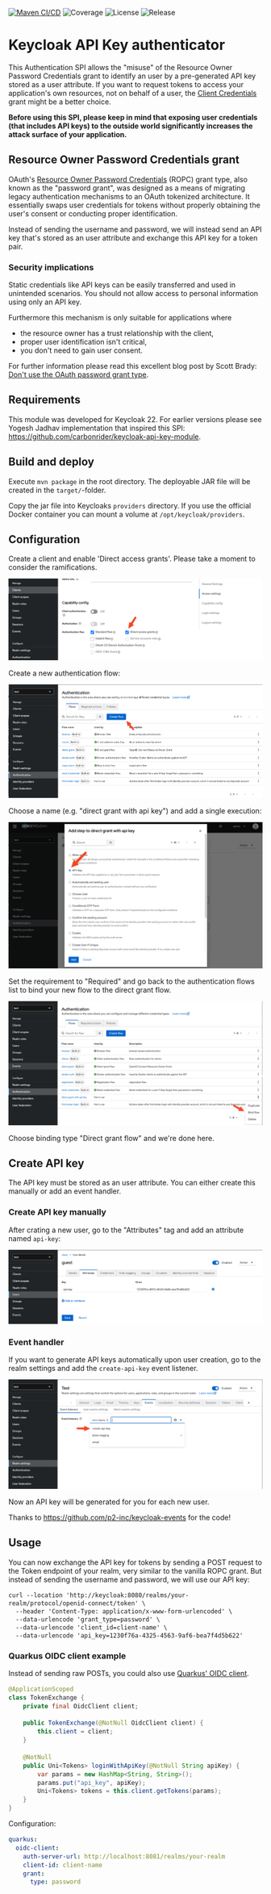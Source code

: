 [![Maven CI/CD](https://github.com/treestack/keycloak-api-key-auth/actions/workflows/maven-publish.yml/badge.svg)](https://github.com/treestack/keycloak-api-key-auth/actions/workflows/maven-publish.yml)
![Coverage](https://treestack-static.s3.eu-central-1.amazonaws.com/badges/jacoco.svg)
![License](https://img.shields.io/github/license/treestack/keycloak-api-key-auth)
![Release](https://img.shields.io/github/v/release/treestack/keycloak-api-key-auth)

# Keycloak API Key authenticator

This Authentication SPI allows the "misuse" of the Resource Owner Password Credentials grant to identify an user by
a pre-generated API key stored as a user attribute. If you want to request tokens to access your application's own
resources, not on behalf of a user,
the [Client Credentials](https://datatracker.ietf.org/doc/html/rfc6749#section-1.3.4) grant
might be a better choice.

**Before using this SPI, please keep in mind that exposing user credentials (that includes API keys) to the outside
world significantly increases the attack surface of your application.**

## Resource Owner Password Credentials grant

OAuth's [Resource Owner Password Credentials](https://datatracker.ietf.org/doc/html/rfc6749#section-1.3.3) (ROPC) grant
type, also known as the "password grant", was designed as a means of migrating legacy authentication mechanisms to an
OAuth tokenized architecture. It essentially swaps user credentials for tokens without properly obtaining the user's
consent or conducting proper identification.

Instead of sending the username and password, we will instead send an API key that's stored as an user attribute and
exchange this API key for a token pair.

### Security implications

Static credentials like API keys can be easily transferred and used in unintended scenarios. You should not allow
access to personal information using only an API key.

Furthermore this mechanism is only suitable for applications where

- the resource owner has a trust relationship with the client,
- proper user identification isn't critical,
- you don't need to gain user consent.

For further information please read this excellent blog post by Scott Brady:
[Don't use the OAuth password grant type](https://www.scottbrady91.com/oauth/why-the-resource-owner-password-credentials-grant-type-is-not-authentication-nor-suitable-for-modern-applications).

## Requirements

This module was developed for Keycloak 22. For earlier versions please see Yogesh Jadhav implementation that inspired
this SPI: https://github.com/carbonrider/keycloak-api-key-module.

## Build and deploy

Execute `mvn package` in the root directory. The deployable JAR file will be created in the `target/`-folder.

Copy the jar file into Keycloaks `providers` directory. If you use the official Docker container you can mount a volume
at `/opt/keycloak/providers`.

## Configuration

Create a client and enable 'Direct access grants'. Please take a moment to consider the ramifications.

![](doc/capability_config.png)

Create a new authentication flow:

![](doc/create_flow.png)

Choose a name (e.g. "direct grant with api key") and add a single execution:

![](doc/add_step.png)

Set the requirement to "Required" and go back to the authentication flows list to bind your new flow to the direct 
grant flow.

![](doc/bind_flow.png)

Choose binding type "Direct grant flow" and we're done here.

## Create API key

The API key must be stored as an user attribute. You can either create this manually or add an event handler.

### Create API key manually

After crating a new user, go to the "Attributes" tag and add an attribute named `api-key`:

![](doc/user_attribute.png)

### Event handler

If you want to generate API keys automatically upon user creation, go to the realm settings and add the 
`create-api-key` event listener.

![](doc/add_event_listener.png)

Now an API key will be generated for you for each new user.

Thanks to https://github.com/p2-inc/keycloak-events for the code!

## Usage

You can now exchange the API key for tokens by sending a POST request to the Token endpoint of your realm, very
similar to the vanilla ROPC grant. But instead of sending the username and password, we will use our API key:

```
curl --location 'http://keycloak:8080/realms/your-realm/protocol/openid-connect/token' \
  --header 'Content-Type: application/x-www-form-urlencoded' \
  --data-urlencode 'grant_type=password' \
  --data-urlencode 'client_id=client-name' \
  --data-urlencode 'api_key=1230f76a-4325-4563-9af6-bea7f4d5b622'
```

### Quarkus OIDC client example

Instead of sending raw POSTs, you could also use [Quarkus' OIDC client](https://quarkus.io/guides/security-openid-connect-client-reference).

```java
@ApplicationScoped
class TokenExchange {
    private final OidcClient client;

    public TokenExchange(@NotNull OidcClient client) {
        this.client = client;
    }

    @NotNull
    public Uni<Tokens> loginWithApiKey(@NotNull String apiKey) {
        var params = new HashMap<String, String>();
        params.put("api_key", apiKey);
        Uni<Tokens> tokens = this.client.getTokens(params);
    }
}
```

Configuration:

```yml
quarkus:
  oidc-client:
    auth-server-url: http://localhost:8081/realms/your-realm
    client-id: client-name
    grant:
      type: password
```

